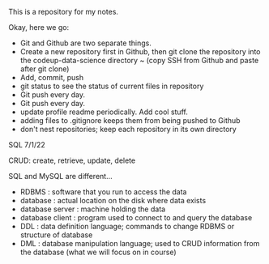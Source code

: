 This is a repository for my notes.

Okay, here we go:

- Git and Github are two separate things.
- Create a new repository first in Github, then git clone the repository into the codeup-data-science directory ~ (copy SSH from Github and paste after git clone)
- Add, commit, push
- git status to see the status of current files in repository
- Git push every day.
- Git push every day.
- update profile readme periodically. Add cool stuff.
- adding files to .gitignore keeps them from being pushed to Github
- don't nest repositories; keep each repository in its own directory

SQL 7/1/22

CRUD: create, retrieve, update, delete

SQL and MySQL are different...
- RDBMS : software that you run to access the data
- database : actual location on the disk where data exists
- database server : machine holding the data
- database client : program used to connect to and query the database
- DDL : data definition language; commands to change RDBMS or structure of database
- DML : database manipulation language; used to CRUD information from the database (what we will focus on in course)
